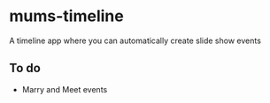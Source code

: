 # mums-timeline

A timeline app where you can automatically create slide show events

## To do
- Marry and Meet events